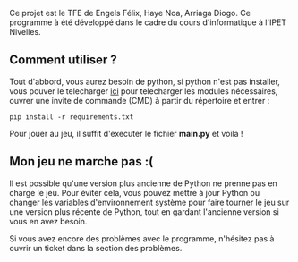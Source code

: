 Ce projet est le TFE de Engels Félix, Haye Noa, Arriaga Diogo. Ce programme à été développé dans le cadre du cours d'informatique à l'IPET Nivelles.

## Comment utiliser ?

Tout d'abbord, vous aurez besoin de python, si python n'est pas installer, vous pouver le telecharger [ici](https://www.python.org/downloads/)
pour telecharger les modules nécessaires, ouvrer une invite de commande (CMD) à partir du répertoire et entrer :

```pip install -r requirements.txt```

Pour jouer au jeu, il suffit d'executer le fichier **main.py** et voila !

## Mon jeu ne marche pas :(

Il est possible qu'une version plus ancienne de Python ne prenne pas en charge le jeu. Pour éviter cela, vous pouvez mettre à jour Python ou changer les variables d'environnement système pour faire tourner le jeu sur une version plus récente de Python, tout en gardant l'ancienne version si vous en avez besoin.

Si vous avez encore des problèmes avec le programme, n'hésitez pas à ouvrir un ticket dans la section des problèmes.